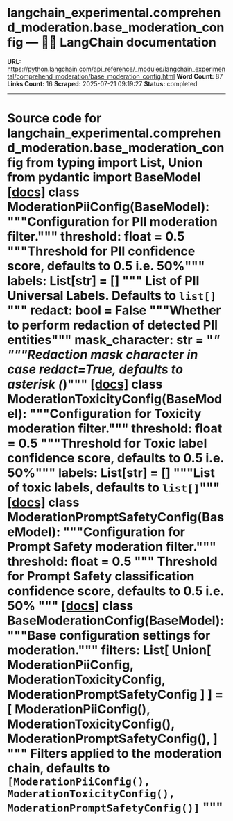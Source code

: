 # langchain_experimental.comprehend_moderation.base_moderation_config — 🦜🔗 LangChain  documentation

**URL:** https://python.langchain.com/api_reference/_modules/langchain_experimental/comprehend_moderation/base_moderation_config.html
**Word Count:** 87
**Links Count:** 16
**Scraped:** 2025-07-21 09:19:27
**Status:** completed

---

# Source code for langchain\_experimental.comprehend\_moderation.base\_moderation\_config               from typing import List, Union          from pydantic import BaseModel                              [[docs]](https://python.langchain.com/api_reference/experimental/comprehend_moderation/langchain_experimental.comprehend_moderation.base_moderation_config.ModerationPiiConfig.html#langchain_experimental.comprehend_moderation.base_moderation_config.ModerationPiiConfig)     class ModerationPiiConfig(BaseModel):         """Configuration for PII moderation filter."""              threshold: float = 0.5         """Threshold for PII confidence score, defaults to 0.5 i.e. 50%"""              labels: List[str] = []         """         List of PII Universal Labels.          Defaults to `list[]`         """              redact: bool = False         """Whether to perform redaction of detected PII entities"""              mask_character: str = "*"         """Redaction mask character in case redact=True, defaults to asterisk (*)"""                                             [[docs]](https://python.langchain.com/api_reference/experimental/comprehend_moderation/langchain_experimental.comprehend_moderation.base_moderation_config.ModerationToxicityConfig.html#langchain_experimental.comprehend_moderation.base_moderation_config.ModerationToxicityConfig)     class ModerationToxicityConfig(BaseModel):         """Configuration for Toxicity moderation filter."""              threshold: float = 0.5         """Threshold for Toxic label confidence score, defaults to 0.5 i.e. 50%"""              labels: List[str] = []         """List of toxic labels, defaults to `list[]`"""                                             [[docs]](https://python.langchain.com/api_reference/experimental/comprehend_moderation/langchain_experimental.comprehend_moderation.base_moderation_config.ModerationPromptSafetyConfig.html#langchain_experimental.comprehend_moderation.base_moderation_config.ModerationPromptSafetyConfig)     class ModerationPromptSafetyConfig(BaseModel):         """Configuration for Prompt Safety moderation filter."""              threshold: float = 0.5         """         Threshold for Prompt Safety classification         confidence score, defaults to 0.5 i.e. 50%         """                                             [[docs]](https://python.langchain.com/api_reference/experimental/comprehend_moderation/langchain_experimental.comprehend_moderation.base_moderation_config.BaseModerationConfig.html#langchain_experimental.comprehend_moderation.base_moderation_config.BaseModerationConfig)     class BaseModerationConfig(BaseModel):         """Base configuration settings for moderation."""              filters: List[             Union[                 ModerationPiiConfig, ModerationToxicityConfig, ModerationPromptSafetyConfig             ]         ] = [             ModerationPiiConfig(),             ModerationToxicityConfig(),             ModerationPromptSafetyConfig(),         ]         """         Filters applied to the moderation chain, defaults to         `[ModerationPiiConfig(), ModerationToxicityConfig(),         ModerationPromptSafetyConfig()]`         """